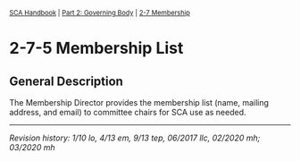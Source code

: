 <sup>[SCA Handbook](/sca-handbook/index.html) | [Part 2: Governing Body](../02_governing_body/index.html) | [2-7 Membership](../02_governing_body/02-07_membership.html)</sup> 

# 2-7-5 Membership List

## General Description

The Membership Director provides the membership list (name, mailing address, and email) to committee chairs for SCA use as needed.

***

_Revision history: 1/10 lo, 4/13 em, 9/13 tep, 06/2017 llc, 02/2020 mh; 03/2020 mh_
